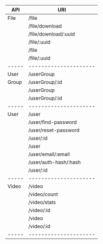 | API | URI                 |
|-----|---------------------|
|File |/file                |
|     |/file/download       |
|     |/file/download/:uuid |
|     |/file/:uuid          |
|     |/file                |
|     |/file/:uuid          |
|-----|---------------------|
|User |/userGroup           |
|Group|/userGroup/:id       |
|     |/userGroup           |
|     |/userGroup/:id       |
|-----|---------------------|
|User |/user                |
|     |/user/find-password  |
|     |/user/reset-password |
|     |/user/:id            |
|     |/user                |
|     |/user/email/:email   |
|     |/user/auth-hash/:hash|
|     |/user/:id            |
|-----|---------------------|
|Video|/video               |
|     |/video/count         |
|     |/video/stats         |
|     |/video/:id           |
|     |/video               |
|     |/video/:id           |
|-----|---------------------|
